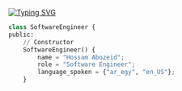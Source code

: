 [![Typing SVG](https://readme-typing-svg.herokuapp.com?size=50&color=00ADFF&center=true&vCenter=true&width=1000&height=200&lines=log(%22Welcome+To+My+GITHUB%22))](https://git.io/typing-svg)
```python
class SoftwareEngineer {
public:
    // Constructor
    SoftwareEngineer() {
        name = "Hossam Abozeid";
        role = "Software Engineer";
        language_spoken = {"ar_egy", "en_US"};
    }


```
